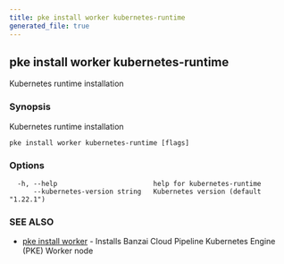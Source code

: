 ```yaml
---
title: pke install worker kubernetes-runtime
generated_file: true
---
```

## pke install worker kubernetes-runtime

Kubernetes runtime installation

### Synopsis

Kubernetes runtime installation

```
pke install worker kubernetes-runtime [flags]
```

### Options

```
  -h, --help                        help for kubernetes-runtime
      --kubernetes-version string   Kubernetes version (default "1.22.1")
```

### SEE ALSO

* [pke install worker](/docs/pke/cli/reference/pke_install_worker/)	 - Installs Banzai Cloud Pipeline Kubernetes Engine (PKE) Worker node

